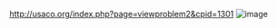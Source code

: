 http://usaco.org/index.php?page=viewproblem2&cpid=1301
![image](https://github.com/froge159/usaco_training/assets/87875402/ad7c6787-019b-463a-a456-ff11d7c3de01)
